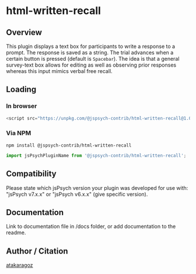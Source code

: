 # html-written-recall

## Overview

This plugin displays a text box for participants to write a response to a prompt. The response is saved as a string. The trial advances when a certain button is pressed (default is `Spacebar`). The idea is that a general survey-text box allows for editing as well as observing prior responses whereas this input mimics verbal free recall. 

## Loading

### In browser

```js
<script src="https://unpkg.com/@jspsych-contrib/html-written-recall@1.0.0">
```

### Via NPM

```
npm install @jspsych-contrib/html-written-recall
```

```js
import jsPsychPluginName from '@jspsych-contrib/html-written-recall';
```

## Compatibility

Please state which jsPsych version your plugin was developed for use with: "jsPsych v7.x.x" or "jsPsych v6.x.x" (give specific version). 

## Documentation

Link to documentation file in /docs folder, or add documentation to the readme.

## Author / Citation

[atakaragoz](https://www.github.com/atakaragoz)